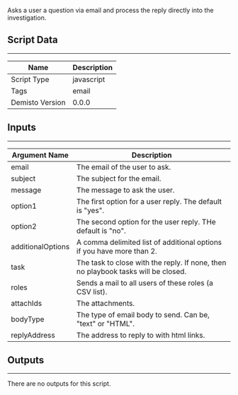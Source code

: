 Asks a user a question via email and process the reply directly into the investigation.
## Script Data
---

| **Name** | **Description** |
| --- | --- |
| Script Type | javascript |
| Tags | email |
| Demisto Version | 0.0.0 |

## Inputs
---

| **Argument Name** | **Description** |
| --- | --- |
| email | The email of the user to ask. |
| subject | The subject for the email. |
| message | The message to ask the user. |
| option1 | The first option for a user reply. The default is "yes". |
| option2 | The second option for the user reply. THe default is "no". |
| additionalOptions | A comma delimited list of additional options if you have more than 2. |
| task | The task to close with the reply. If none, then no playbook tasks will be closed. |
| roles | Sends a mail to all users of these roles (a CSV list). |
| attachIds | The attachments. |
| bodyType | The type of email body to send. Can be, "text" or "HTML". |
| replyAddress | The address to reply to with html links. |

## Outputs
---
There are no outputs for this script.

